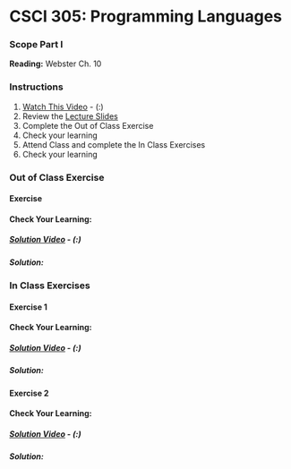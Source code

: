 # CSCI 305: Programming Languages

### Scope Part I

**Reading:** Webster Ch. 10

### Instructions
1. [Watch This Video]() - (:)
2. Review the [Lecture Slides](slides/Lecture19_21.pdf)
3. Complete the Out of Class Exercise
4. Check your learning
5. Attend Class and complete the In Class Exercises
6. Check your learning

### Out of Class Exercise

#### Exercise

#### Check Your Learning:

##### [Solution Video]() - (:)

##### Solution:

### In Class Exercises

#### Exercise 1

#### Check Your Learning:

##### [Solution Video]() - (:)

##### Solution:

#### Exercise 2

#### Check Your Learning:

##### [Solution Video]() - (:)

##### Solution:
